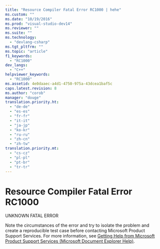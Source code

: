 ```yaml
---
title: "Resource Compiler Fatal Error RC1000 | hehe"
ms.custom: ""
ms.date: "10/19/2016"
ms.prod: "visual-studio-dev14"
ms.reviewer: ""
ms.suite: ""
ms.technology: 
  - "devlang-csharp"
ms.tgt_pltfrm: ""
ms.topic: "article"
f1_keywords: 
  - "RC1000"
dev_langs: 
  - "C++"
helpviewer_keywords: 
  - "RC1000"
ms.assetid: 4e0daaec-a4d1-4750-975a-43dcea1baf5c
caps.latest.revision: 8
ms.author: "corob"
manager: "douge"
translation.priority.ht: 
  - "de-de"
  - "es-es"
  - "fr-fr"
  - "it-it"
  - "ja-jp"
  - "ko-kr"
  - "ru-ru"
  - "zh-cn"
  - "zh-tw"
translation.priority.mt: 
  - "cs-cz"
  - "pl-pl"
  - "pt-br"
  - "tr-tr"
---
```

# Resource Compiler Fatal Error RC1000
UNKNOWN FATAL ERROR  
  
 Note the circumstances of the error and try to isolate the problem and create a reproducible test case before contacting Microsoft Product Support Services. For more information, see [Getting Help from Microsoft Product Support Services (Microsoft Document Explorer Help)](http://msdn.microsoft.com/en-us/74c7b279-eba3-43ea-8d82-398d8a427c5b).